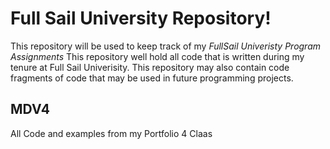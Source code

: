 # Full Sail University Repository!

This repository will be used to keep track of my _FullSail Univeristy Program Assignments_ 
This repository well hold all code that is written during my tenure at Full Sail Univerisity.  This repository may also contain code fragments of code that may be used in future programming projects.

## MDV4

All Code and examples from my Portfolio 4 Claas
